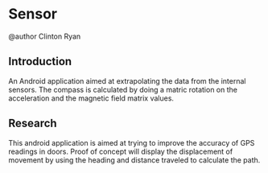 Sensor
======
@author Clinton Ryan


## Introduction
An Android application aimed at extrapolating the data from the internal
sensors. The compass is calculated by doing a matric rotation on the
acceleration and the magnetic field matrix values.

## Research
This android application is aimed at trying to improve the accuracy of GPS
readings in doors. Proof of concept will display the displacement of movement by
using the heading and distance traveled to calculate the path.

